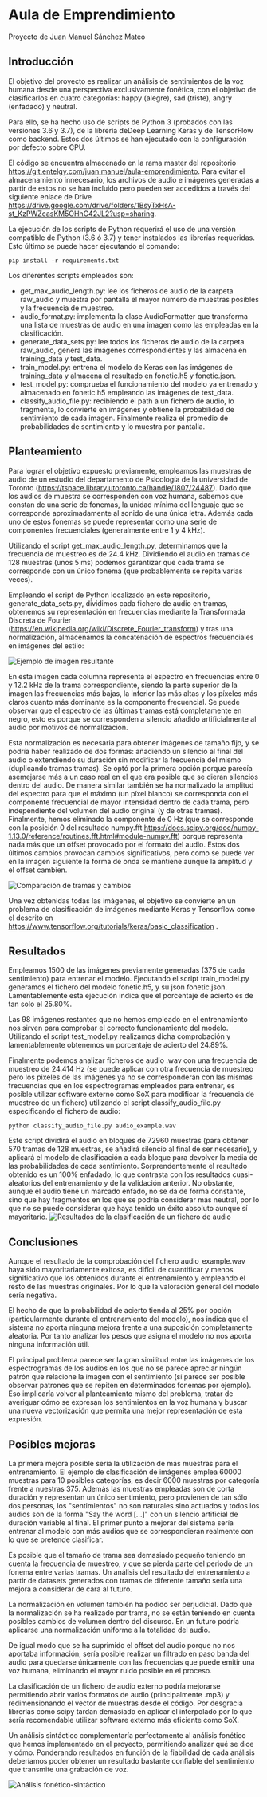 # Aula de Emprendimiento

Proyecto de Juan Manuel Sánchez Mateo

## Introducción

El objetivo del proyecto es realizar un análisis de sentimientos de la voz humana desde una perspectiva exclusivamente fonética, con el objetivo de clasificarlos en cuatro categorías: happy (alegre), sad (triste), angry (enfadado) y neutral.

Para ello, se ha hecho uso de scripts de Python 3 (probados con las versiones 3.6 y 3.7), de la librería deDeep Learning Keras y de TensorFlow como backend. Estos dos últimos se han ejecutado con la configuración por defecto sobre CPU.

El código se encuentra almacenado en la rama master del repositorio https://git.entelgy.com/juan.manuel/aula-emprendimiento. Para evitar el almacenamiento innecesario, los archivos de audio e imágenes generadas a partir de estos no se han incluido pero pueden ser accedidos a través del siguiente enlace de Drive https://drive.google.com/drive/folders/1BsyTxHsA-st_KzPWZcasKM5OHhC42JL2?usp=sharing.

La ejecución de los scripts de Python requerirá el uso de una versión compatible de Python (3.6 ó 3.7) y tener instalados las librerías requeridas. Esto último se puede hacer ejecutando el comando:
```
pip install -r requirements.txt
```

Los diferentes scripts empleados son:
* get_max_audio_length.py: lee los ficheros de audio de la carpeta raw_audio y muestra por pantalla el mayor número de muestras posibles y la frecuencia de muestreo.
* audio_format.py: implementa la clase AudioFormatter que transforma una lista de muestras de audio en una imagen como las empleadas en la clasificación.
* generate_data_sets.py: lee todos los ficheros de audio de la carpeta raw_audio, genera las imágenes correspondientes y las almacena en training_data y test_data.
* train_model.py: entrena el modelo de Keras con las imágenes de training_data y almacena el resultado en fonetic.h5 y fonetic.json.
* test_model.py: comprueba el funcionamiento del modelo ya entrenado y almacenado en fonetic.h5 empleando las imágenes de test_data.
* classify_audio_file.py: recibiendo el path a un fichero de audio, lo fragmenta, lo convierte en imágenes y obtiene la probabilidad de sentimiento de cada imagen. Finalmente realiza el promedio de probabilidades de sentimiento y lo muestra por pantalla.

## Planteamiento

Para lograr el objetivo expuesto previamente, empleamos las muestras de audio de un estudio del departamento de Psicología de la universidad de Toronto (https://tspace.library.utoronto.ca/handle/1807/24487). Dado que los audios de muestra se corresponden con voz humana, sabemos que constan de una serie de fonemas, la unidad mínima del lenguaje que se corresponde aproximadamente al sonido de una única letra. Además cada uno de estos fonemas se puede representar como una serie de componentes frecuenciales (generalmente entre 1 y 4 kHz).

Utilizando el script get_max_audio_length.py, determinamos que la frecuencia de muestreo es de 24.4 kHz. Dividiendo el audio en tramas de 128 muestras (unos 5 ms)  podemos garantizar que cada trama se corresponde con un único fonema (que probablemente se repita varias veces).

Empleando el script de Python localizado en este repositorio, generate_data_sets.py, dividimos cada fichero de audio en tramas, obtenemos su representación en frecuencias mediante la Transformada Discreta de Fourier (https://en.wikipedia.org/wiki/Discrete_Fourier_transform) y tras una normalización, almacenamos la concatenación de espectros frecuenciales en imágenes del estilo:

![Ejemplo de imagen resultante](images/audio_as_img.PNG)

En esta imagen cada columna representa el espectro en frecuencias entre 0 y 12.2 kHz de la trama correspondiente, siendo la parte superior de la imagen las frecuencias más bajas, la inferior las más altas y los píxeles más claros cuanto más dominante es la componente frecuencial. Se puede observar que el espectro de las últimas tramas está completamente en negro, esto es porque se corresponden a silencio añadido artificialmente al audio por motivos de normalización.

Esta normalización es necesaria para obtener imágenes de tamaño fijo, y se podría haber realizado de dos formas: añadiendo un silencio al final del audio o extendiendo su duración sin modificar la frecuencia del mismo (duplicando tramas tramas). Se optó por la primera opción porque parecía asemejarse más a un caso real en el que era posible que se dieran silencios dentro del audio. De manera similar también se ha normalizado la amplitud del espectro para que el máximo (un píxel blanco) se corresponda con el componente frecuencial de mayor intensidad dentro de cada trama, pero independiente del volumen del audio original (y de otras tramas). Finalmente, hemos eliminado la componente de 0 Hz (que se corresponde con la posición 0 del resultado numpy.fft https://docs.scipy.org/doc/numpy-1.13.0/reference/routines.fft.html#module-numpy.fft) porque representa nada más que un offset provocado por el formato del audio. Estos dos últimos cambios provocan cambios significativos, pero como se puede ver en la imagen siguiente la forma de onda se mantiene aunque la amplitud y el offset cambien.

![Comparación de tramas y cambios](images/frame_comparison.PNG "Trama original y reconstrución tras normalizar")

Una vez obtenidas todas las imágenes, el objetivo se convierte en un problema de clasificación de imágenes mediante Keras y Tensorflow como el descrito en https://www.tensorflow.org/tutorials/keras/basic_classification .

## Resultados

Empleamos 1500 de las imágenes previamente generadas (375 de cada sentimiento) para entrenar el modelo. Ejecutando el script train_model.py generamos el fichero del modelo fonetic.h5, y su json fonetic.json. Lamentablemente esta ejecución indica que el porcentaje de acierto es de tan solo el 25.80%.

Las 98 imágenes restantes que no hemos empleado en el entrenamiento nos sirven para comprobar el correcto funcionamiento del modelo. Utilizando el script test_model.py realizamos dicha comprobación y lamentablemente obtenemos un porcentaje de acierto del 24.89%.

Finalmente podemos analizar ficheros de audio .wav con una frecuencia de muestreo de 24.414 Hz (se puede aplicar con otra frecuencia de muestreo pero los pixeles de las imágenes ya no se corresponderán con las mismas frecuencias que en los espectrogramas empleados para entrenar, es posible utilizar software externo como SoX para modificar la frecuencia de muestreo de un fichero) utilizando el script classify_audio_file.py especificando el fichero de audio:
```
python classify_audio_file.py audio_example.wav
```

Este script dividirá el audio en bloques de 72960 muestras (para obtener 570 tramas de 128 muestras, se añadirá silencio al final de ser necesario), y aplicará el modelo de clasificación a cada bloque para devolver la media de las probabilidades de cada sentimiento. Sorprendentemente el resultado obtenido es un 100% enfadado, lo que contrasta con los resultados cuasi-aleatorios del entrenamiento y de la validación anterior. No obstante, aunque el audio tiene un marcado enfado, no se da de forma constante, sino que hay fragmentos en los que se podría considerar más neutral, por lo que no se puede considerar que haya tenido un éxito absoluto aunque sí mayoritario.
![Resultados de la clasificación de un fichero de audio](images/clasification_result.png)

## Conclusiones

Aunque el resultado de la comprobación del fichero audio_example.wav haya sido mayoritariamente exitosa, es difícil de cuantificar y menos significativo que los obtenidos durante el entrenamiento y empleando el resto de las muestras originales. Por lo que la valoración general del modelo sería negativa.

El hecho de que la probabilidad de acierto tienda al 25% por opción (particularmente durante el entrenamiento del modelo), nos indica que el sistema no aporta ninguna mejora frente a una suposición completamente aleatoria. Por tanto analizar los pesos que asigna el modelo no nos aporta ninguna información útil.

El principal problema parece ser la gran similitud entre las imágenes de los espectrogramas de los audios en los que no se parece apreciar ningún patrón que relacione la imagen con el sentimiento (sí parece ser posible observar patrones que se repiten en determinados fonemas por ejemplo). Eso implicaría volver al planteamiento mismo del problema, tratar de averiguar cómo se expresan los sentimientos en la voz humana y buscar una nueva vectorización que permita una mejor representación de esta expresión.

## Posibles mejoras

La primera mejora posible sería la utilización de más muestras para el entrenamiento. El ejemplo de clasificación de imágenes emplea 60000 muestras para 10 posibles categorías, es decir 6000 muestras por categoría frente a nuestras 375. Además las muestras empleadas son de corta duración y representan un único sentimiento, pero provienen de tan sólo dos personas, los "sentimientos" no son naturales sino actuados y todos los audios son de la forma "Say the word [...]" con un silencio artificial de duración variable al final. El primer punto a mejorar del sistema sería entrenar al modelo con más audios que se correspondieran realmente con lo que se pretende clasificar.

Es posible que el tamaño de trama sea demasiado pequeño teniendo en cuenta la frecuencia de muestreo, y que se pierda parte del periodo de un fonema entre varias tramas. Un análisis del resultado del entrenamiento a partir de datasets generados con tramas de diferente tamaño sería una mejora a considerar de cara al futuro.

La normalización en volumen también ha podido ser perjudicial. Dado que la normalización se ha realizado por trama, no se están teniendo en cuenta posibles cambios de volumen dentro del discurso. En un futuro podría aplicarse una normalización uniforme a la totalidad del audio.

De igual modo que se ha suprimido el offset del audio porque no nos aportaba información, sería posible realizar un filtrado en paso banda del audio para quedarse únicamente con las frecuencias que puede emitir una voz humana, eliminando el mayor ruido posible en el proceso.

La clasificación de un fichero de audio externo podría mejorarse permitiendo abrir varios formatos de audio (principalmente .mp3) y redimensionando el vector de muestras desde el código. Por desgracia librerías como scipy tardan demasiado en aplicar el interpolado por lo que sería recomendable utilizar software externo más eficiente como SoX.

Un análisis sintáctico complementaría perfectamente al análisis fonético que hemos implementado en el proyecto, permitiendo analizar qué se dice y cómo. Ponderando resultados en función de la fiabilidad de cada análisis deberíamos poder obtener un resultado bastante confiable del sentimiento que transmite una grabación de voz.

![Análisis fonético-sintáctico](images/voice_analysis.png)